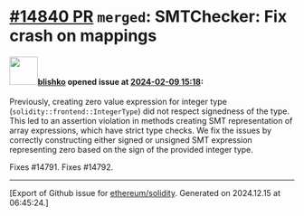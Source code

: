 # [\#14840 PR](https://github.com/ethereum/solidity/pull/14840) `merged`: SMTChecker: Fix crash on mappings

#### <img src="https://avatars.githubusercontent.com/u/16404346?v=4" width="50">[blishko](https://github.com/blishko) opened issue at [2024-02-09 15:18](https://github.com/ethereum/solidity/pull/14840):

Previously, creating zero value expression for integer type (`solidity::frontend::IntegerType`) did not respect signedness of the type. This led to an assertion violation in methods creating SMT representation of array expressions, which have strict type checks.
We fix the issues by correctly constructing either signed or unsigned SMT expression representing zero based on the sign of the provided integer type.

Fixes #14791.
Fixes #14792.




-------------------------------------------------------------------------------



[Export of Github issue for [ethereum/solidity](https://github.com/ethereum/solidity). Generated on 2024.12.15 at 06:45:24.]
